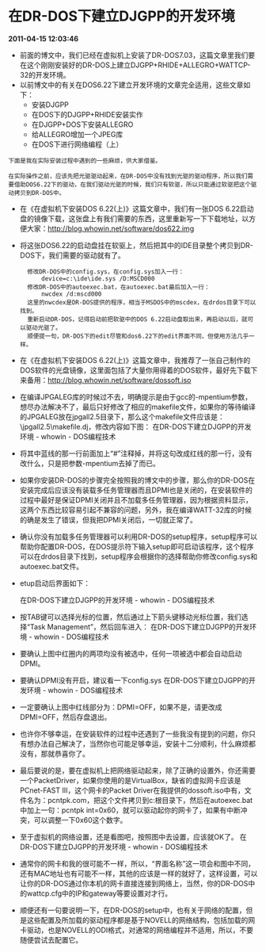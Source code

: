 # 在DR-DOS下建立DJGPP的开发环境  
**2011-04-15 12:03:46**

* 前面的博文中，我们已经在虚拟机上安装了DR-DOS7.03，这篇文章里我们要在这个刚刚安装好的DR-DOS上建立DJGPP+RHIDE+ALLEGRO+WATTCP-32的开发环境。
* 以前博文中的有关在DOS6.22下建立开发环境的文章完全适用，这些文章如下：
  - 安装DJGPP
  - 在DOS下的DJGPP+RHIDE安装实作
  - 在DJGPP+DOS下安装ALLEGRO
  - 给ALLEGRO增加一个JPEG库
  - 在DOS下进行网络编程（上）
```
下面是我在实际安装过程中遇到的一些麻烦，供大家借鉴。
```
```
在实际操作之前，应该先把光驱驱动起来，在DR-DOS中没有找到光驱的驱动程序，所以我们需要借助DOS6.22下的驱动，在我们驱动光驱的时候，我们只有软驱，所以只能通过软驱把这个驱动拷贝到DR-DOS中。
```
* 在《在虚拟机下安装DOS 6.22(上)》这篇文章中，我们有一张DOS 6.22启动盘的镜像下载，这张盘上有我们需要的东西，这里重新写一下下载地址，以方便大家：http://blog.whowin.net/software/dos622.img
* 将这张DOS6.22的启动盘挂在软驱上，然后把其中的IDE目录整个拷贝到DR-DOS下，我们需要的驱动就有了。
  ```
    修改DR-DOS中的config.sys，在config.sys加入一行：
        device=c:\ide\ide.sys /D:MSCD000
    修改DR-DOS中的autoexec.bat，在autoexec.bat最后加入一行：
        nwcdex /d:mscd000
    这里的nwcdex是DR-DOS提供的程序，相当于MSDOS中的mscdex，在drdos目录下可以找到。
    重新启动DR-DOS，记得启动前把软驱中的DOS 6.22启动盘取出来，再启动以后，就可以驱动光驱了。
    顺便提一句，DR-DOS下的edit尽管和dos6.22下的edit界面不同，但使用方法几乎一样。
  ```
* 在《在虚拟机下安装DOS 6.22(上)》这篇文章中，我推荐了一张自己制作的DOS软件的光盘镜像，这里面包括了大量你用得着的DOS软件，最好先下载下来备用：http://blog.whowin.net/software/dossoft.iso
* 在编译JPGALEG库的时候过不去，明确提示是由于gcc的-mpentium参数，想尽办法解决不了，最后只好修改了相应的makefile文件，如果你的等待编译的JPGALEG放在jpgall2.5目录下，那么这个makefile文件应该是：\jpgall2.5\makefile.dj，修改内容如下图：
  在DR-DOS下建立DJGPP的开发环境 - whowin - DOS编程技术
* 将其中蓝线的那一行前面加上“#”注释掉，并将这句改成红线的那一行，没有改什么，只是把参数-mpentium去掉了而已。
* 如果你安装DR-DOS的步骤完全按照我的博文中的步骤，那么你的DR-DOS在安装完成后应该没有装载多任务管理器而且DPMI也是关闭的，在安装软件的过程中最好是保证DPMI关闭并且不加载多任务管理器，因为根据资料显示，这两个东西比较容易引起不兼容的问题，另外，我在编译WATT-32库的时候的确是发生了错误，但我把DPMI关闭后，一切就正常了。
* 确认你没有加载多任务管理器可以利用DR-DOS的setup程序，setup程序可以帮助你配置DR-DOS，在DOS提示符下输入setup即可启动该程序，这个程序可以在drdos目录下找到，setup程序会根据你的选择帮助你修改config.sys和autoexec.bat文件。
* etup启动后界面如下：

  在DR-DOS下建立DJGPP的开发环境 - whowin - DOS编程技术

* 按TAB键可以选择光标的位置，然后通过上下箭头键移动光标位置，我们选择“Task Management”，然后回车进入：
  在DR-DOS下建立DJGPP的开发环境 - whowin - DOS编程技术
 
* 要确认上图中红圈内的两项均没有被选中，任何一项被选中都会自动启动DPMI。
* 要确认DPMI没有开启，建议看一下config.sys
  在DR-DOS下建立DJGPP的开发环境 - whowin - DOS编程技术

* 一定要确认上图中红线部分为：DPMI=OFF，如果不是，请更改成DPMI=OFF，然后存盘退出。

* 也许你不够幸运，在安装软件的过程中还遇到了一些我没有提到的问题，你只有想办法自己解决了，当然你也可能足够幸运，安装十二分顺利，什么麻烦都没有，那就恭喜你了。
* 最后要说的是，要在虚拟机上把网络驱动起来，除了正确的设置外，你还需要一个PacketDriver，如果你使用的是VirtualBox，缺省的虚拟网卡应该是PCnet-FAST III，这个网卡的Packet Driver在我提供的dossoft.iso中有，文件名为：pcntpk.com，把这个文件拷贝到c:根目录下，然后在autoexec.bat中加上一句：pcntpk int=0x60，就可以驱动起你的网卡了，如果有中断冲突，可以调整一下0x60这个数字。
* 至于虚拟机的网络设置，还是看图吧，按照图中去设置，应该就OK了。
  在DR-DOS下建立DJGPP的开发环境 - whowin - DOS编程技术

* 通常你的网卡和我的很可能不一样，所以，“界面名称”这一项会和图中不同，还有MAC地址也有可能不一样，其他的应该是一样的就好了，这样设置，可以让你的DR-DOS通过你本机的网卡直接连接到网络上，当然，你的DR-DOS中的wattcp.cfg中的IP和gateway等要设置对才行。
* 顺便还有一句要说明一下，在DR-DOS的setup中，也有关于网络的配置，但是这些配置及所加载的驱动程序都是基于NOVELL的网络结构，包括加载的网卡驱动，也是NOVELL的ODI格式，对通常的网络编程并不适用，所以，不要随便尝试去配置它。
 